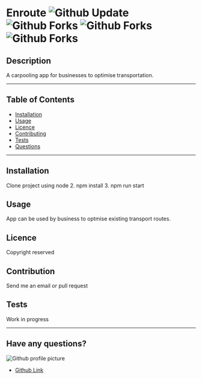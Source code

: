 # Enroute ![Github Update](https://img.shields.io/static/v1?label=Updated%20at&message=14-3-2020&color=yellow&?style=social&logo=github) ![Github Forks](https://img.shields.io/static/v1?label=Forks&message=0&color=green&?style=social&logo=github) ![Github Forks](https://img.shields.io/static/v1?label=stars&message=0&color=blue&?style=social&logo=github) ![Github Forks](https://img.shields.io/static/v1?label=open%20issues&message=0&color=orange&?style=social&logo=github)

## Description

A carpooling app for businesses  to optimise transportation.

---
## Table of Contents

 * [Installation](#installation)
 * [Usage](#usage)
 * [Licence](#licence)
 * [Contributing](#contributing)
 * [Tests](#tests)
 * [Questions](#questions) 
---
## Installation

Clone project using node 2. npm install 3. npm run start

## Usage

App can be used by business to optmise existing transport routes.

## Licence

Copyright reserved

## Contribution

Send me an email or pull request

## Tests

Work in progress

---
## Have any questions?
![Github profile picture](https://avatars1.githubusercontent.com/u/59949544?v=4)
* [Github Link](https://api.github.com/users/MwansaMwango)
 
